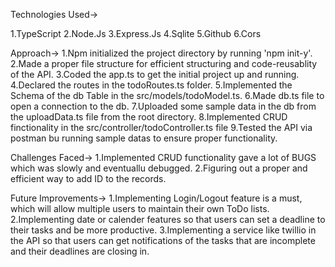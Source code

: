 Technologies Used->

1.TypeScript
2.Node.Js
3.Express.Js
4.Sqlite
5.Github
6.Cors

Approach->
1.Npm initialized the project directory by running 'npm init-y'.
2.Made a proper file structure for efficient structuring and code-reusablity of the API.
3.Coded the app.ts to get the initial project up and running.
4.Declared the routes in the todoRoutes.ts folder. 
5.Implemented the Schema of the db Table in the src/models/todoModel.ts.
6.Made db.ts file to open a connection to the db.
7.Uploaded some sample data in the db from the uploadData.ts file from the root directory.
8.Implemented CRUD finctionality in the src/controller/todoController.ts file
9.Tested the API via postman bu running sample datas to ensure proper functionality.

Challenges Faced->
1.Implemented CRUD functionality gave a lot of BUGS which was slowly and eventuallu debugged.
2.Figuring out a proper and efficient way to add ID to the records.

Future Improvements->
1.Implementing Login/Logout feature is a must, which will allow multiple users to maintain their own ToDo lists.
2.Implementing date or calender features so that users can set a deadline to their tasks and be more productive.
3.Implementing a service like twillio in the API so that users can get notifications of the tasks that are incomplete and their deadlines are closing in.